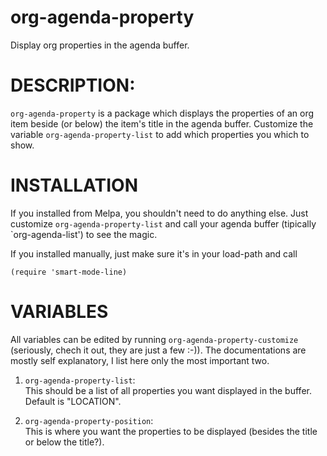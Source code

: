 org-agenda-property
===================

Display org properties in the agenda buffer.

DESCRIPTION:
===

`org-agenda-property` is a package which displays the properties of an
org item beside (or below) the item's title in the agenda buffer.
Customize the variable `org-agenda-property-list` to add which
properties you which to show.

INSTALLATION
===

If you installed from Melpa, you shouldn't need to do anything else.
Just customize `org-agenda-property-list` and call your agenda buffer
(tipically `org-agenda-list') to see the magic.

If you installed manually, just make sure it's in your load-path and
call

    (require 'smart-mode-line)
    
VARIABLES
===

All variables can be edited by running
`org-agenda-property-customize` (seriously, chech it out, they
are just a few :-)). The documentations are mostly self
explanatory, I list here only the most important two.

1. `org-agenda-property-list`:  
   This should be a list of all properties you want displayed in the
   buffer. Default is "LOCATION".
             
2. `org-agenda-property-position`:  
   This is where you want the properties to be displayed (besides the
   title or below the title?).
